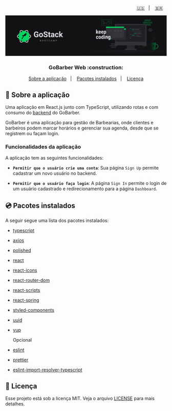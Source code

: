 <p align="right">
  <a href="README.en.md">🇺🇸</a>&nbsp;&nbsp;&nbsp;|&nbsp;&nbsp;&nbsp;
  <a href="README.md">🇧🇷</a>&nbsp;&nbsp;&nbsp;
</p>

<img alt="GoStack" src=./src/assets/header-bootcamp.png />

<h3 align="center">
  GoBarber Web :construction:
</h3>

<p align="center">
  <a href="#rocket-sobre-a-aplicação">Sobre a aplicação</a>&nbsp;&nbsp;&nbsp;|&nbsp;&nbsp;&nbsp;
  <a href="#cd-pacotes-instalados">Pacotes instalados</a>&nbsp;&nbsp;&nbsp;|&nbsp;&nbsp;&nbsp;
  <a href="#memo-licença">Licença</a>
</p>

<!-- <img alt="GoBarber Web" src=./src/assets/primeiro-projeto-react.gif /> -->

## :rocket: Sobre a aplicação

 Uma aplicação em React.js junto com TypeScript, utilizando rotas e com consumo do [backend](https://github.com/bruno-fialho/iniciando-back-end) do GoBarber.

GoBarber é uma aplicação para gestão de Barbearias, onde clientes e barbeiros podem marcar horários e gerenciar sua agenda, desde que se registrem ou façam login.

### Funcionalidades da aplicação

A aplicação tem as seguintes funcionalidades:

- **`Permitir que o usuário crie uma conta`**: Sua página `Sign Up` permite cadastrar um novo usuário no backend.

- **`Permitir que o usuário faça login`**: A página `Sign In` permite o login de um usuário cadastrado e redirecionamento para a página `Dashboard`.

## :cd: Pacotes instalados

A seguir segue uma lista dos pacotes instalados:

- [typescript](https://www.typescriptlang.org/)
- [axios](https://github.com/axios/axios)
- [polished](https://polished.js.org/)
- [react](https://reactjs.org/)
- [react-icons](https://github.com/react-icons/react-icons#readme)
- [react-router-dom](https://github.com/ReactTraining/react-router#readme)
- [react-scripts](https://github.com/facebook/create-react-app#readme)
- [react-spring](https://github.com/drcmda/react-spring#readme)
- [styled-components](https://styled-components.com/)
- [uuid](https://github.com/uuidjs/uuid#readme)
- [yup](https://github.com/jquense/yup)

	Opcional
- [eslint](https://eslint.org/)
- [prettier](https://prettier.io/)
- [eslint-import-resolver-typescript](https://github.com/alexgorbatchev/eslint-import-resolver-typescript#readme)

## :memo: Licença

Esse projeto está sob a licença MIT. Veja o arquivo [LICENSE](LICENSE) para mais detalhes.

